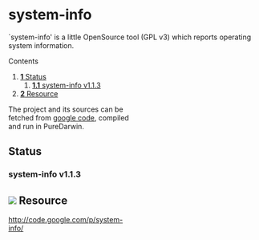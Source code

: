system-info
===========
`system-info' is a little OpenSource tool (GPL v3) which reports operating system information.


<div class="sites-embed-border-off sites-embed" style="width:250px;">


Contents
1.  [**1** Status](system-info.html#TOC-Status)
    1.  [**1.1** system-info v1.1.3](system-info.html#TOC-system-info-v1.1.3)
2.  [**2** Resource](system-info.html#TOC-Resource)


The project and its sources can be fetched from [google code](http://code.google.com/p/system-info/), compiled and run in PureDarwin.

Status
------
### system-info v1.1.3

[![](../_/rsrc/1247939340160/users/system-info/system-info%20v1.1.3.png%3Fheight=330&width=420)](system-info/system-info%20v1.1.3.png%3Fattredirects=0)
Resource
--------
<http://code.google.com/p/system-info/>


